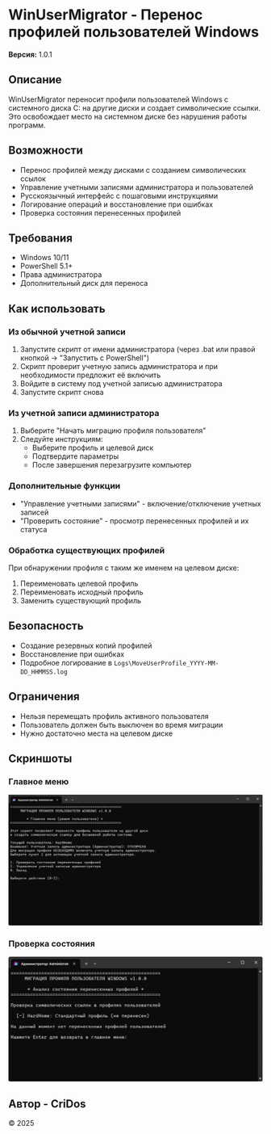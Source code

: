 # WinUserMigrator - Перенос профилей пользователей Windows

**Версия:** 1.0.1

## Описание

WinUserMigrator переносит профили пользователей Windows с системного диска C: на другие диски и создает символические ссылки. Это освобождает место на системном диске без нарушения работы программ.

## Возможности

- Перенос профилей между дисками с созданием символических ссылок
- Управление учетными записями администратора и пользователей
- Русскоязычный интерфейс с пошаговыми инструкциями
- Логирование операций и восстановление при ошибках
- Проверка состояния перенесенных профилей

## Требования

- Windows 10/11
- PowerShell 5.1+
- Права администратора
- Дополнительный диск для переноса

## Как использовать

### Из обычной учетной записи

1. Запустите скрипт от имени администратора (через .bat или правой кнопкой → "Запустить с PowerShell")
2. Скрипт проверит учетную запись администратора и при необходимости предложит её включить
3. Войдите в систему под учетной записью администратора
4. Запустите скрипт снова

### Из учетной записи администратора

1. Выберите "Начать миграцию профиля пользователя"
2. Следуйте инструкциям:
   - Выберите профиль и целевой диск
   - Подтвердите параметры
   - После завершения перезагрузите компьютер

### Дополнительные функции

- "Управление учетными записями" - включение/отключение учетных записей
- "Проверить состояние" - просмотр перенесенных профилей и их статуса

### Обработка существующих профилей

При обнаружении профиля с таким же именем на целевом диске:
1. Переименовать целевой профиль
2. Переименовать исходный профиль
3. Заменить существующий профиль

## Безопасность

- Создание резервных копий профилей
- Восстановление при ошибках
- Подробное логирование в `Logs\MoveUserProfile_YYYY-MM-DD_HHMMSS.log`

## Ограничения

- Нельзя перемещать профиль активного пользователя
- Пользователь должен быть выключен во время миграции
- Нужно достаточно места на целевом диске

## Скриншоты

### Главное меню
![Главное меню](Screens/Main.png)

### Проверка состояния
![Проверка состояния](Screens/CheckState.png)

## Автор - CriDos

© 2025